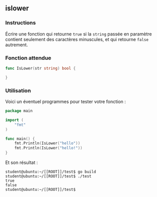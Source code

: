 ## islower

### Instructions

Écrire une fonction qui retourne `true` si la `string` passée en paramètre contient seulement des caractères minuscules, et qui retourne `false` autrement.

### Fonction attendue

```go
func IsLower(str string) bool {

}
```

### Utilisation

Voici un éventuel programmes pour tester votre fonction :

```go
package main

import (
	"fmt"
)

func main() {
	fmt.Println(IsLower("hello"))
	fmt.Println(IsLower("hello!"))
}
```

Et son résultat :

```console
student@ubuntu:~/[[ROOT]]/test$ go build
student@ubuntu:~/[[ROOT]]/test$ ./test
true
false
student@ubuntu:~/[[ROOT]]/test$
```

